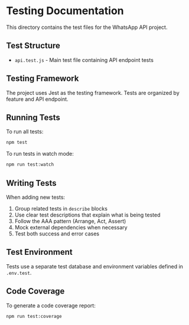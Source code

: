 # Testing Documentation

This directory contains the test files for the WhatsApp API project.

## Test Structure

- `api.test.js` - Main test file containing API endpoint tests

## Testing Framework

The project uses Jest as the testing framework. Tests are organized by feature and API endpoint.

## Running Tests

To run all tests:
```bash
npm test
```

To run tests in watch mode:
```bash
npm run test:watch
```

## Writing Tests

When adding new tests:

1. Group related tests in `describe` blocks
2. Use clear test descriptions that explain what is being tested
3. Follow the AAA pattern (Arrange, Act, Assert)
4. Mock external dependencies when necessary
5. Test both success and error cases

## Test Environment

Tests use a separate test database and environment variables defined in `.env.test`.

## Code Coverage

To generate a code coverage report:
```bash
npm run test:coverage
```